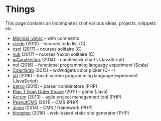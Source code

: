 # Things
This page contains an incomplete list of various ideas, projects, snippets etc.

* [Minimal .vimrc](bs:/things/vimrc) – with comments
* [ctodo](https://github.com/nielssp/ctodo) (2012) – ncurses todo list (C)
* [csol](https://github.com/nielssp/csol) (2017) – ncurses solitaire (C)
* [yuk](https://github.com/nielssp/yuk) (2017) – ncurses Yukon solitaire (C)
* [jqCandlestick](https://github.com/nielssp/jqCandlestick) (2014) – candlestick charts (JavaScript)
* [nol](https://github.com/nielssp/nol) (2016) – functional programming language experiment (Scala)
* [ColorGrab](https://github.com/nielssp/colorgrab) (2015) – wxWidgets color picker (C++)
* [xtl](https://github.com/nielssp/xtl) (2016) – touch screen programming language experiment (JavaScript)
* [parco](https://github.com/nielssp/parco) (2015) – parser combinators (PHP)
* [Plan T from Outer Space](bs:/things/ptfos) (2011) – game (Java)
* [Acrum](bs:/things/acrum) (2013) – agile project management tool (PHP)
* [PeanutCMS](bs:/things/peanutcms) (2011) – CMS (PHP)
* [Jivoo](bs:/things/jivoo) (2014) – CMS / framework (PHP)
* [blogstep](bs:/things/blogstep) (2016) – web-based static site generator (PHP)